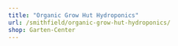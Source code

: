 ```yaml
---
title: "Organic Grow Hut Hydroponics"
url: /smithfield/organic-grow-hut-hydroponics/
shop: Garten-Center
---
```

